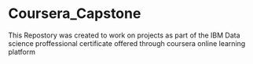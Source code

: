 # Coursera_Capstone
This Repostory was created to work on projects as part of the IBM Data science proffessional certificate offered through coursera online learning platform
